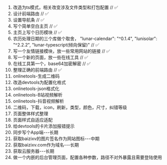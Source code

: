 1. 改造为ts模式，相关改变涉及文件类型和打包配置 // ✅
2. 设计前端路由 // ✅
3. 设置导航条 // ✅
4. 写个简单空白主页 // ✅
5. 主页上写个日历模块 // ✅
6. 农历处理日期的三个库做个取舍，  "lunar-calendar": "^0.1.4", "lunisolar": "^2.2.2", "lunar-typescript(倾向保留)" // ✅
7.  写一个友情链接模块，放一些常用网站的链接 // ✅
8.  写一个新的页面，放一些在线工具 // ✅
9.  在线工具第一个，base64加密解密 // ✅
10. 整理正确的前端路由 // ✅
11. onlinetools-生成二维码
12. 改造devtools为配置化格式
13. onlinetools-json格式化
14. onlinetools-B站视频解析
15. onlinetools-抖音视频解析
16. 二维码，下载，icon，刷新，类型，颜色，尺寸，纠错等级
17. 页面整体样式整理
18. 页面样式自适应适配
19. 给devtools的卡片添加报错提示
20. 同步写个App端---长期
21. 获取baizixv的图片签名作为网站图标---中期
22. 获取baizixv.com作为域名---长期
23. 获取云服务器---长期
24. 做一个内嵌的后台管理页面，配置各种参数，路径不对外暴露且需要登陆使用